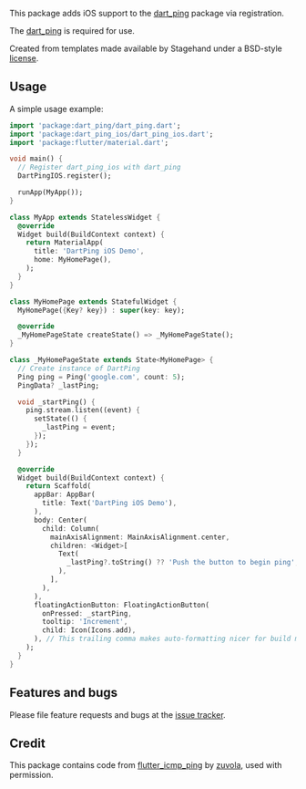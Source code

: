 This package adds iOS support to the [dart_ping](https://pub.dev/packages/dart_ping) package via registration.

The [dart_ping](https://pub.dev/packages/dart_ping) is required for use.

Created from templates made available by Stagehand under a BSD-style
[license](https://github.com/dart-lang/stagehand/blob/master/LICENSE).

## Usage

A simple usage example:

```dart
import 'package:dart_ping/dart_ping.dart';
import 'package:dart_ping_ios/dart_ping_ios.dart';
import 'package:flutter/material.dart';

void main() {
  // Register dart_ping_ios with dart_ping
  DartPingIOS.register();

  runApp(MyApp());
}

class MyApp extends StatelessWidget {
  @override
  Widget build(BuildContext context) {
    return MaterialApp(
      title: 'DartPing iOS Demo',
      home: MyHomePage(),
    );
  }
}

class MyHomePage extends StatefulWidget {
  MyHomePage({Key? key}) : super(key: key);

  @override
  _MyHomePageState createState() => _MyHomePageState();
}

class _MyHomePageState extends State<MyHomePage> {
  // Create instance of DartPing
  Ping ping = Ping('google.com', count: 5);
  PingData? _lastPing;

  void _startPing() {
    ping.stream.listen((event) {
      setState(() {
        _lastPing = event;
      });
    });
  }

  @override
  Widget build(BuildContext context) {
    return Scaffold(
      appBar: AppBar(
        title: Text('DartPing iOS Demo'),
      ),
      body: Center(
        child: Column(
          mainAxisAlignment: MainAxisAlignment.center,
          children: <Widget>[
            Text(
              _lastPing?.toString() ?? 'Push the button to begin ping',
            ),
          ],
        ),
      ),
      floatingActionButton: FloatingActionButton(
        onPressed: _startPing,
        tooltip: 'Increment',
        child: Icon(Icons.add),
      ), // This trailing comma makes auto-formatting nicer for build methods.
    );
  }
}
```

## Features and bugs

Please file feature requests and bugs at the [issue tracker][tracker].

[tracker]: https://github.com/point-source/dart_ping/issues

## Credit

This package contains code from [flutter_icmp_ping](https://pub.dev/packages/flutter_icmp_ping) by [zuvola](zuvola.com), used with permission.
